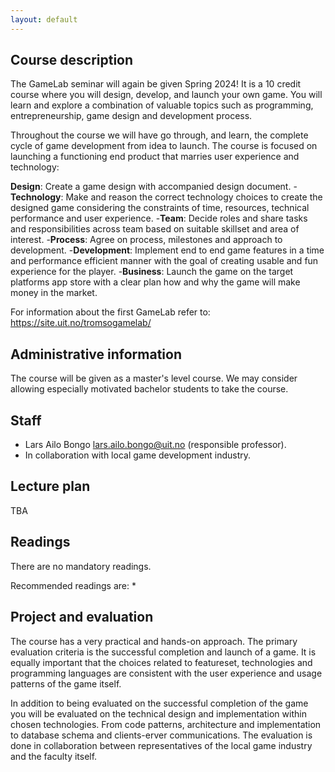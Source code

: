 ```yaml
---
layout: default
---
```


## Course description

The GameLab seminar will again be given Spring 2024! It is a 10 credit course where you will design, develop, and launch your own game. You will learn and explore a combination of valuable topics such as programming, entrepreneurship, game design and development process.

Throughout the course we will have go through, and learn, the complete cycle of game development from idea to launch. The course is focused on launching a functioning end product that marries user experience and technology:

**Design**: Create a game design with accompanied design document.
-**Technology**: Make and reason the correct technology choices to create the designed game considering the constraints of time, resources, technical performance and user experience.
-**Team**: Decide roles and share tasks and responsibilities across team based on suitable skillset and area of interest.
-**Process**: Agree on process, milestones and approach to development.
-**Development**: Implement end to end game features in a time and performance efficient manner with the goal of creating usable and fun experience for the player.
-**Business**: Launch the game on the target platforms app store with a clear plan how and why the game will make money in the market.

For information about the first GameLab refer to: https://site.uit.no/tromsogamelab/

## Administrative information

The course will be given as a master's level course. We may consider allowing especially motivated bachelor students to take the course.

## Staff
* Lars Ailo Bongo <lars.ailo.bongo@uit.no> (responsible professor).
* In collaboration with local game development industry.

## Lecture plan

TBA

## Readings

There are no mandatory readings. 

Recommended readings are:
* 

## Project and evaluation

The course has a very practical and hands-on approach. The primary evaluation criteria is the successful completion and launch of a  game. It is equally important that the choices related to featureset, technologies and programming languages are consistent with the user experience and usage patterns of the game itself.

In addition to being evaluated on the successful completion of the game you will be evaluated on the technical design and implementation within chosen technologies. From code patterns, architecture and implementation to database schema and clients-erver communications. The evaluation is done in collaboration between representatives of the local game industry and the faculty itself.
